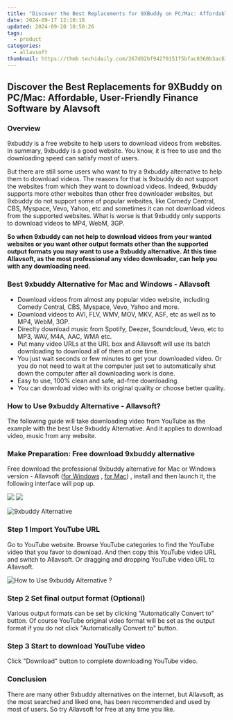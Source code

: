 ```yaml
---
title: "Discover the Best Replacements for 9XBuddy on PC/Mac: Affordable, User-Friendly Finance Software by Alavsoft"
date: 2024-09-17 12:10:18
updated: 2024-09-20 10:50:26
tags:
  - product
categories:
  - allavsoft
thumbnail: https://thmb.techidaily.com/267d92bf94270151f5bfac8360b3ac61e42f156ac8997243316d48f1378e1df1.jpg
---
```


## Discover the Best Replacements for 9XBuddy on PC/Mac: Affordable, User-Friendly Finance Software by Alavsoft

### Overview

9xbuddy is a free website to help users to download videos from websites. In summary, 9xbuddy is a good website. You know, it is free to use and the downloading speed can satisfy most of users.

But there are still some users who want to try a 9xbuddy alternative to help them to download videos. The reasons for that is 9xbuddy do not support the websites from which they want to download videos. Indeed, 9xbuddy supports more other websites than other free downloader websites, but 9xbuddy do not support some of popular websites, like Comedy Central, CBS, Myspace, Vevo, Yahoo, etc and sometimes it can not download videos from the supported websites. What is worse is that 9xbuddy only supports to download videos to MP4, WebM, 3GP.

**So when 9xbuddy can not help to download videos from your wanted websites or you want other output formats other than the supported output formats you may want to use a 9xbuddy alternative. At this time Allavsoft, as the most professional any video downloader, can help you with any downloading need.**

### Best 9xbuddy Alternative for Mac and Windows - Allavsoft

* Download videos from almost any popular video website, including Comedy Central, CBS, Myspace, Vevo, Yahoo and more.
* Download videos to AVI, FLV, WMV, MOV, MKV, ASF, etc as well as to MP4, WebM, 3GP.
* Direclty download music from Spotify, Deezer, Soundcloud, Vevo, etc to MP3, WAV, M4A, AAC, WMA etc.
* Put many video URLs at the URL box and Allavsoft will use its batch downloading to download all of them at one time.
* You just wait seconds or few minutes to get your downloaded video. Or you do not need to wait at the computer just set to automatically shut down the computer after all downloading work is done.
* Easy to use, 100% clean and safe, ad-free downloading.
* You can download video with its original quality or choose better quality.

### How to Use 9xbuddy Alternative - Allavsoft?

The following guide will take downloading video from YouTube as the example with the best Use 9xbuddy Alternative. And it applies to download video, music from any website.

### Make Preparation: Free download 9xbuddy alternative

Free download the professional 9xbuddy alternative for Mac or Windows version - Allavsoft ([for Windows](https://tools.techidaily.com/allavsoft/products/) , [for Mac](https://tools.techidaily.com/allavsoft/products/)) , install and then launch it, the following interface will pop up.

[![](https://www.allavsoft.com/how-to/../images/how-to/free-download-win.jpg)](https://tools.techidaily.com/allavsoft/products/) [![](https://www.allavsoft.com/how-to/../images/how-to/free-download-mac.jpg)](https://tools.techidaily.com/allavsoft/products/)

![9xbuddy Alternative](https://www.allavsoft.com/how-to/../images/allavsoft/screen-shot-600.jpg)

### Step 1 Import YouTube URL

Go to YouTube website. Browse YouTube categories to find the YouTube video that you favor to download. And then copy this YouTube video URL and switch to Allavsoft. Or dragging and dropping YouTube video URL to Allavsoft.

![How to Use 9xbuddy Alternative ?](https://www.allavsoft.com/how-to/../images/how-to/download-rtmp-video/download-rtmp-video.jpg)

### Step 2 Set final output format (Optional)

Various output formats can be set by clicking "Automatically Convert to" button. Of course YouTube original video format will be set as the output format if you do not click "Automatically Convert to" button.

### Step 3 Start to download YouTube video

Click "Download" button to complete downloading YouTube video.

### Conclusion

There are many other 9xbuddy alternatives on the internet, but Allavsoft, as the most searched and liked one, has been recommended and used by most of users. So try Allavsoft for free at any time you like.

<ins class="adsbygoogle"
     style="display:block"
     data-ad-format="autorelaxed"
     data-ad-client="ca-pub-7571918770474297"
     data-ad-slot="1223367746"></ins>



<ins class="adsbygoogle"
     style="display:block"
     data-ad-client="ca-pub-7571918770474297"
     data-ad-slot="8358498916"
     data-ad-format="auto"
     data-full-width-responsive="true"></ins>
